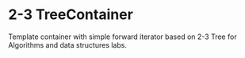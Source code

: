 # 2-3 TreeContainer
Template container with simple forward iterator based on 2-3 Tree for Algorithms and data structures labs.
